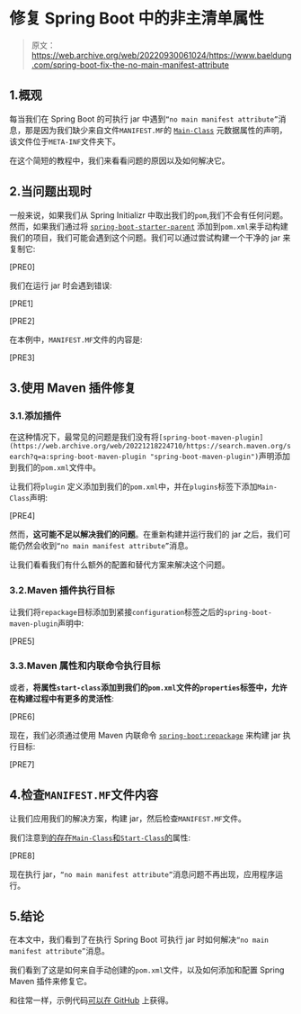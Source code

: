 # 修复 Spring Boot 中的非主清单属性

> 原文：<https://web.archive.org/web/20220930061024/https://www.baeldung.com/spring-boot-fix-the-no-main-manifest-attribute>

## 1.概观

每当我们在 Spring Boot 的可执行 jar 中遇到`“no main manifest attribute”`消息，那是因为我们缺少来自文件`MANIFEST.MF`的 [`Main-Class`](/web/20221218224710/https://www.baeldung.com/spring-boot-main-class "spring-boot-main-class") 元数据属性的声明，该文件位于`META-INF`文件夹下。

在这个简短的教程中，我们来看看问题的原因以及如何解决它。

## 2.当问题出现时

一般来说，如果我们从 Spring Initializr 中取出我们的`pom`,我们不会有任何问题。然而，如果我们通过将 [`spring-boot-starter-parent`](https://web.archive.org/web/20221218224710/https://search.maven.org/artifact/org.springframework.boot/spring-boot-starter-parent "spring-boot-starter-parent") 添加到`pom.xml`来手动构建我们的项目，我们可能会遇到这个问题。我们可以通过尝试构建一个干净的 jar 来复制它:

[PRE0]

我们在运行 jar 时会遇到错误:

[PRE1]

[PRE2]

在本例中，`MANIFEST.MF`文件的内容是:

[PRE3]

## 3.使用 Maven 插件修复

### 3.1.添加插件

在这种情况下，最常见的问题是我们没有将`[spring-boot-maven-plugin](https://web.archive.org/web/20221218224710/https://search.maven.org/search?q=a:spring-boot-maven-plugin "spring-boot-maven-plugin")`声明添加到我们的`pom.xml`文件中。

让我们将`plugin` 定义添加到我们的`pom.xml`中，并在`plugins`标签下添加`Main-Class`声明:

[PRE4]

然而，**这可能不足以解决我们的问题**。在重新构建并运行我们的 jar 之后，我们可能仍然会收到`“no main manifest attribute”`消息。

让我们看看我们有什么额外的配置和替代方案来解决这个问题。

### 3.2.Maven 插件执行目标

让我们将`repackage`目标添加到紧接`configuration`标签之后的`spring-boot-maven-plugin`声明中:

[PRE5]

### 3.3.Maven 属性和内联命令执行目标

或者，**将属性`start-class`添加到我们的`pom.xml`文件的`properties`标签中，允许在构建过程中有更多的灵活性**:

[PRE6]

现在，我们必须通过使用 Maven 内联命令 [`spring-boot:repackage`](/web/20221218224710/https://www.baeldung.com/spring-boot-repackage-vs-mvn-package "spring-boot-repackage-vs-mvn-package") 来构建 jar 执行目标:

[PRE7]

## 4.检查`MANIFEST.MF`文件内容

让我们应用我们的解决方案，构建 jar，然后检查`MANIFEST.MF`文件。

我们注意到[的存在`Main-Class`和`Start-Class`的](/web/20221218224710/https://www.baeldung.com/spring-boot-main-class)属性:

[PRE8]

现在执行 jar，`“no main manifest attribute”`消息问题不再出现，应用程序运行。

## 5.结论

在本文中，我们看到了在执行 Spring Boot 可执行 jar 时如何解决`“no main manifest attribute”`消息。

我们看到了这是如何来自手动创建的`pom.xml`文件，以及如何添加和配置 Spring Maven 插件来修复它。

和往常一样，示例代码[可以在 GitHub](https://web.archive.org/web/20221218224710/https://github.com/eugenp/tutorials/tree/master/spring-boot-modules/spring-boot-artifacts-2) 上获得。